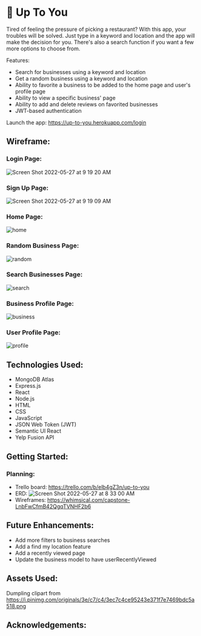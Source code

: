 # :fork_and_knife: Up To You

Tired of feeling the pressure of picking a restaurant? With this app, your troubles will be solved. Just type in a keyword and location and the app will make the decision for you. There's also a search function if you want a few more options to choose from.

Features:
- Search for businesses using a keyword and location
- Get a random business using a keyword and location
- Ability to favorite a business to be added to the home page and user's profile page
- Ability to view a specific business' page
- Ability to add and delete reviews on favorited businesses
- JWT-based authentication

Launch the app: https://up-to-you.herokuapp.com/login

## Wireframe:

### Login Page:
![Screen Shot 2022-05-27 at 9 19 20 AM](https://user-images.githubusercontent.com/63468278/170739115-cd162b1c-fea3-4c48-9016-f19b5211b173.png)

### Sign Up Page:
![Screen Shot 2022-05-27 at 9 19 09 AM](https://user-images.githubusercontent.com/63468278/170739160-90e28ffe-9f45-4856-8a07-1146682f41db.png)

### Home Page:
![home](https://user-images.githubusercontent.com/63468278/170609334-5145e2a1-e5ba-49aa-9609-188552842052.png)

### Random Business Page:
![random](https://user-images.githubusercontent.com/63468278/170609372-4ef84fdc-4252-41fc-9579-6c5be3cc1aa2.png)

### Search Businesses Page:
![search](https://user-images.githubusercontent.com/63468278/170609400-ffd874c7-f024-497f-8fcb-398c41203e91.png)

### Business Profile Page:
![business](https://user-images.githubusercontent.com/63468278/170609434-7bdff277-fd5e-4498-ab10-2268d0db7d0a.png)

### User Profile Page:
![profile](https://user-images.githubusercontent.com/63468278/170609468-95fed273-9a79-4372-96d3-1e4d4ce35f80.png)

## Technologies Used:

* MongoDB Atlas
* Express.js
* React
* Node.js
* HTML
* CSS
* JavaScript
* JSON Web Token (JWT)
* Semantic UI React
* Yelp Fusion API

## Getting Started:

### Planning:
- Trello board: https://trello.com/b/elb4gZ3n/up-to-you
- ERD: 
![Screen Shot 2022-05-27 at 8 33 00 AM](https://user-images.githubusercontent.com/63468278/170731640-bac2963a-ca2e-4ff5-ae85-591fe48abd76.png)
- Wireframes: https://whimsical.com/capstone-LnbFwCfmB42QgqTVNHF2b6

## Future Enhancements:

* Add more filters to business searches
* Add a find my location feature
* Add a recently viewed page
* Update the business model to have userRecentlyViewed


## Assets Used:
Dumpling clipart from https://i.pinimg.com/originals/3e/c7/c4/3ec7c4ce95243e371f7e7469bdc5a518.png

## Acknowledgements:
